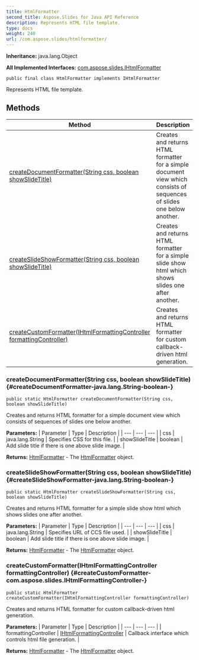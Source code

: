 ```yaml
---
title: HtmlFormatter
second_title: Aspose.Slides for Java API Reference
description: Represents HTML file template.
type: docs
weight: 240
url: /com.aspose.slides/htmlformatter/
---
```

**Inheritance:**
java.lang.Object

**All Implemented Interfaces:**
[com.aspose.slides.IHtmlFormatter](../../com.aspose.slides/ihtmlformatter)
```
public final class HtmlFormatter implements IHtmlFormatter
```

Represents HTML file template.
## Methods

| Method | Description |
| --- | --- |
| [createDocumentFormatter(String css, boolean showSlideTitle)](#createDocumentFormatter-java.lang.String-boolean-) | Creates and returns HTML formatter for a simple document view which consists of sequences of slides one below another. |
| [createSlideShowFormatter(String css, boolean showSlideTitle)](#createSlideShowFormatter-java.lang.String-boolean-) | Creates and returns HTML formatter for a simple slide show html which shows slides one after another. |
| [createCustomFormatter(IHtmlFormattingController formattingController)](#createCustomFormatter-com.aspose.slides.IHtmlFormattingController-) | Creates and returns HTML formatter for custom callback-driven html generation. |
### createDocumentFormatter(String css, boolean showSlideTitle) {#createDocumentFormatter-java.lang.String-boolean-}
```
public static HtmlFormatter createDocumentFormatter(String css, boolean showSlideTitle)
```


Creates and returns HTML formatter for a simple document view which consists of sequences of slides one below another.

**Parameters:**
| Parameter | Type | Description |
| --- | --- | --- |
| css | java.lang.String | Specifies CSS for this file. |
| showSlideTitle | boolean | Add slide title if there is one above slide image. |

**Returns:**
[HtmlFormatter](../../com.aspose.slides/htmlformatter) - The [HtmlFormatter](../../com.aspose.slides/htmlformatter) object.
### createSlideShowFormatter(String css, boolean showSlideTitle) {#createSlideShowFormatter-java.lang.String-boolean-}
```
public static HtmlFormatter createSlideShowFormatter(String css, boolean showSlideTitle)
```


Creates and returns HTML formatter for a simple slide show html which shows slides one after another.

**Parameters:**
| Parameter | Type | Description |
| --- | --- | --- |
| css | java.lang.String | Specifies URL of CCS file used. |
| showSlideTitle | boolean | Add slide title if there is one above slide image. |

**Returns:**
[HtmlFormatter](../../com.aspose.slides/htmlformatter) - The [HtmlFormatter](../../com.aspose.slides/htmlformatter) object.
### createCustomFormatter(IHtmlFormattingController formattingController) {#createCustomFormatter-com.aspose.slides.IHtmlFormattingController-}
```
public static HtmlFormatter createCustomFormatter(IHtmlFormattingController formattingController)
```


Creates and returns HTML formatter for custom callback-driven html generation.

**Parameters:**
| Parameter | Type | Description |
| --- | --- | --- |
| formattingController | [IHtmlFormattingController](../../com.aspose.slides/ihtmlformattingcontroller) | Callback interface which controls html file generation. |

**Returns:**
[HtmlFormatter](../../com.aspose.slides/htmlformatter) - The [HtmlFormatter](../../com.aspose.slides/htmlformatter) object.
